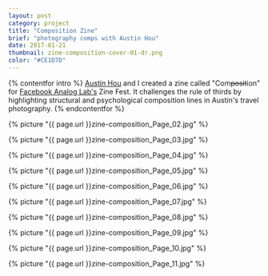 ```yaml
---
layout: post
category: project
title: "Composition Zine"
brief: "photography comps with Austin Hou"
date: 2017-01-21
thumbnail: zine-composition-cover-01-dr.png
color: "#CE1D7D"
---
```

{% contentfor intro %}
[Austin Hou](https://a.systems/) and I created a zine called "Com~~posit~~ion" for [Facebook Analog Lab's](https://www.facebook.com/analoglab/) Zine Fest. It challenges the rule of thirds by highlighting structural and psychological composition lines in Austin's travel photography.
{% endcontentfor %}

{% picture "{{ page.url }}zine-composition_Page_02.jpg" %}

{% picture "{{ page.url }}zine-composition_Page_03.jpg" %}

{% picture "{{ page.url }}zine-composition_Page_04.jpg" %}

{% picture "{{ page.url }}zine-composition_Page_05.jpg" %}

{% picture "{{ page.url }}zine-composition_Page_06.jpg" %}

{% picture "{{ page.url }}zine-composition_Page_07.jpg" %}

{% picture "{{ page.url }}zine-composition_Page_08.jpg" %}

{% picture "{{ page.url }}zine-composition_Page_09.jpg" %}

{% picture "{{ page.url }}zine-composition_Page_10.jpg" %}

{% picture "{{ page.url }}zine-composition_Page_11.jpg" %}
